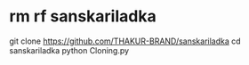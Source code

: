# rm rf sanskariladka
git clone https://github.com/THAKUR-BRAND/sanskariladka
cd sanskariladka
python Cloning.py

